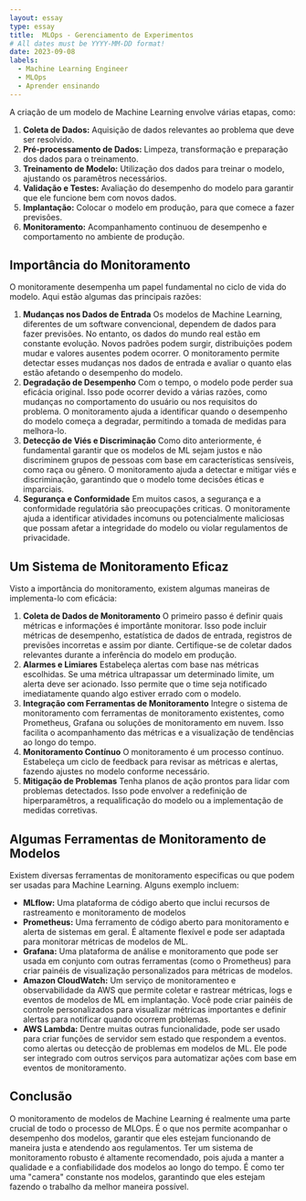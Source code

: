 ```yaml
---
layout: essay
type: essay
title:  MLOps - Gerenciamento de Experimentos
# All dates must be YYYY-MM-DD format!
date: 2023-09-08
labels:
  - Machine Learning Engineer
  - MLOps
  - Aprender ensinando
---
```


A criação de um modelo de Machine Learning envolve várias etapas, como:

1. **Coleta de Dados:** Aquisição de dados relevantes ao problema que deve ser resolvido.
2. **Pré-processamento de Dados:** Limpeza, transformação e preparação dos dados para o treinamento.
3. **Treinamento de Modelo:** Utilização dos dados para treinar o modelo, ajustando os paramêtros necessários.
4. **Validação e Testes:** Avaliação do desempenho do modelo para garantir que ele funcione bem com novos dados.
5. **Implantação:** Colocar o modelo em produção, para que comece a fazer previsões.
6. **Monitoramento:** Acompanhamento continuou de desempenho e comportamento no ambiente de produção.

## Importância do Monitoramento

O monitoramente desempenha um papel fundamental no ciclo de vida do modelo. Aqui estão algumas das principais razões:

1. **Mudanças nos Dados de Entrada**
   Os modelos de Machine Learning, diferentes de um software convencional, dependem de dados para fazer previsões. No entanto, os dados do mundo real estão em constante evolução. Novos padrões podem surgir, distribuições podem mudar e valores ausentes podem ocorrer. O monitoramento permite detectar esses mudanças nos dados de entrada e avaliar o quanto elas estão afetando o desempenho do modelo.
2. **Degradação de Desempenho**
   Com o tempo, o modelo pode perder sua eficácia original. Isso pode ocorrer devido a várias razões, como mudanças no comportamento do usuário ou nos requisitos do problema. O monitoramento ajuda a identificar quando o desempenho do modelo começa a degradar, permitindo a tomada de medidas para melhora-lo.
3. **Detecção de Viés e Discriminação**
   Como dito anteriormente, é fundamental garantir que os modelos de ML sejam justos e não discriminem grupos de pessoas com base em características sensíveis, como raça ou gênero. O monitoramento ajuda a detectar e mitigar viés e discriminação, garantindo que o modelo tome decisões éticas e imparciais.
4. **Segurança e Conformidade**
   Em muitos casos, a segurança e a conformidade regulatória são preocupações criticas. O monitoramente ajuda a identificar atividades incomuns ou potencialmente maliciosas que possam afetar a integridade do modelo ou violar regulamentos de privacidade.

## Um Sistema de Monitoramento Eficaz

Visto a importância do monitoramento, existem algumas maneiras de implementa-lo com eficácia:

1. **Coleta de Dados de Monitoramento**
   O primeiro passo é definir quais métricas e informações é importânte monitorar. Isso pode incluir métricas de desempenho, estatística de dados de entrada, registros de previsões incorretas e assim por diante. Certifique-se de coletar dados relevantes durante a inferência do modelo em produção.
2. **Alarmes e Limiares**
   Estabeleça alertas com base nas métricas escolhidas. Se uma métrica ultrapassar um determinado limite, um alerta deve ser acionado. Isso permite que o time seja notificado imediatamente quando algo estiver errado com o modelo.
3. **Integração com Ferramentas de Monitoramento**
   Integre o sistema de monitoramento com ferramentas de monitoramento existentes, como Prometheus, Grafana ou soluções de monitoramento em nuvem. Isso facilita o acompanhamento das métricas e a visualização de tendências ao longo do tempo.
4. **Monitoramento Contínuo**
   O monitoramento é um processo contínuo. Estabeleça um ciclo de feedback para revisar as métricas e alertas, fazendo ajustes no modelo conforme necessário.
5. **Mitigação de Problemas**
   Tenha planos de ação prontos para lidar com problemas detectados. Isso pode envolver a redefinição de hiperparamêtros, a requalificação do modelo ou a implementação de medidas corretivas.

## Algumas Ferramentas de Monitoramento de Modelos

Existem diversas ferramentas de monitoramento especificas ou que podem ser usadas para Machine Learning. Alguns exemplo incluem:

* **MLflow:** Uma plataforma de código aberto que inclui recursos de rastreamento e monitoramento de modelos
* **Prometheus:** Uma ferramento de código aberto para monitoramento e alerta de sistemas em geral. É altamente flexível e pode ser adaptada para monitorar métricas de modelos de ML.
* **Grafana:** Uma plataforma de análise e monitoramento que pode ser usada em conjunto com outras ferramentas (como o Prometheus) para criar painéis de visualização personalizados para métricas de modelos.
* **Amazon CloudWatch:** Um serviço de monitoramenteo e observabilidade da AWS que permite coletar e rastrear métricas, logs e eventos de modelos de ML em implantação. Você pode criar painéis de controle personalizados para visualizar métricas importantes e definir alertas para notificar quando ocorrem problemas.
* **AWS Lambda:** Dentre muitas outras funcionalidade, pode ser usado para criar funções de servidor sem estado que respondem a eventos. como alertas ou detecção de problemas em modelos de ML. Ele pode ser integrado com outros serviços para automatizar ações com base em eventos de monitoramento.

## Conclusão

O monitoramento de modelos de Machine Learning é realmente uma parte crucial de todo o processo de MLOps. É o que nos permite acompanhar o desempenho dos modelos, garantir que eles estejam funcionando de maneira justa e atendendo aos regulamentos. Ter um sistema de monitoramento robusto é altamente recomendado, pois ajuda a manter a qualidade e a confiabilidade dos modelos ao longo do tempo. É como ter uma "camera" constante nos modelos, garantindo que eles estejam fazendo o trabalho da melhor maneira possível.
